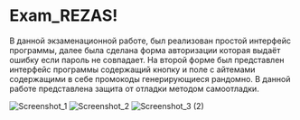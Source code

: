 # Exam_REZAS!

В данной экзаменационной работе, был реализован простой интерфейс программы, далее была сделана форма авторизации которая выдаёт ошибку если пароль не совпадает.
На второй форме был представлен интерфейс программы содержащий кнопку и поле с айтемами содержащими в себе промокоды генерирующиеся рандомно.
В данной работе представлена защита от отладки методом самоотладки.

![Screenshot_1](https://user-images.githubusercontent.com/43281504/176995073-5aecedc2-ecdb-43ee-b863-671e22bd8798.png)
![Screenshot_2](https://user-images.githubusercontent.com/43281504/176995098-72efd037-3637-4fc4-8de1-d4fdd4783845.png)
![Screenshot_3 (2)](https://user-images.githubusercontent.com/43281504/177000388-ffcad19a-9855-48cd-9e12-3a022e010687.png)
